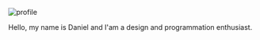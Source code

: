 ![profile](https://i.imgur.com/jO6NmI9.jpg)

Hello, my name is Daniel and I'am a design and programmation enthusiast.
